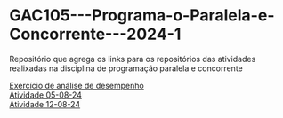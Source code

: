 # GAC105---Programa-o-Paralela-e-Concorrente---2024-1
Repositório que agrega os links para os repositórios das atividades realixadas na disciplina de programação paralela e concorrente 

[Exercício de análise de desempenho](https://github.com/OsvaldoUfla/Exerc-cio-de-an-lise-de-desempenho---15-07-2024.git)    
[Atividade 05-08-24](https://github.com/OsvaldoUfla/Atividade-com-GPU---05-08-2024.git)     
[Atividade 12-08-24](https://github.com/OsvaldoUfla/Atividade-com-GPU-12-08-24.git)     
   
